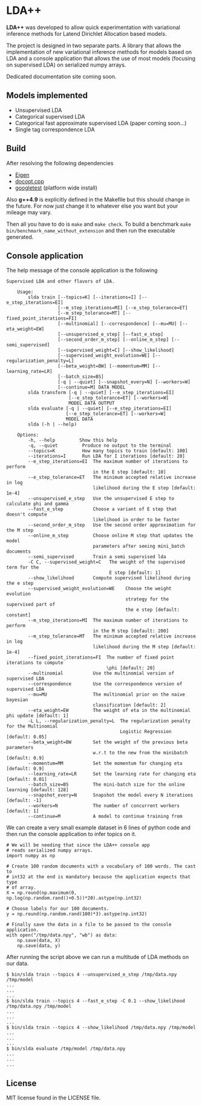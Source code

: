 LDA++
=====

**LDA++** was developed to allow quick experimentation with variational
inference methods for Latend Dirichlet Allocation based models.

The project is designed in two separate parts. A library that allows the
implementation of new variational inference methods for models based on LDA and
a console application that allows the use of most models (focusing on
supervised LDA) on serialized numpy arrays.

Dedicated documentation site coming soon.

Models implemented
------------------

* Unsupervised LDA
* Categorical supervised LDA
* Categorical fast approximate supervised LDA (paper coming soon...)
* Single tag correspondence LDA

Build
-----

After resolving the following dependencies

* [Eigen](http://eigen.tuxfamily.org/dox/)
* [docopt.cpp](https://github.com/docopt/docopt.cpp)
* [googletest](https://github.com/google/googletest) (platform wide install)

Also **g++4.9** is explicitly defined in the Makefile but this should change in
the future. For now just change it to whatever else you want but your mileage
may vary.

Then all you have to do is `make` and `make check`. To build a benchmark `make
bin/benchmark_name_without_extension` and then run the executable generated.

Console application
-------------------

The help message of the console application is the following

    Supervised LDA and other flavors of LDA.
    
        Usage:
            slda train [--topics=K] [--iterations=I] [--e_step_iterations=EI]
                       [--m_step_iterations=MI] [--e_step_tolerance=ET]
                       [--m_step_tolerance=MT] [--fixed_point_iterations=FI]
                       [--multinomial] [--correspondence] [--mu=MU] [--eta_weight=EW]
                       [--unsupervised_e_step] [--fast_e_step]
                       [--second_order_m_step] [--online_m_step] [--semi_supervised]
                       [--supervised_weight=C] [--show_likelihood]
                       [--supervised_weight_evolution=WE] [--regularization_penalty=L]
                       [--beta_weight=BW] [--momentum=MM] [--learning_rate=LR]
                       [--batch_size=BS]
                       [-q | --quiet] [--snapshot_every=N] [--workers=W]
                       [--continue=M] DATA MODEL
            slda transform [-q | --quiet] [--e_step_iterations=EI]
                           [--e_step_tolerance=ET] [--workers=W]
                           MODEL DATA OUTPUT
            slda evaluate [-q | --quiet] [--e_step_iterations=EI]
                          [--e_step_tolerance=ET] [--workers=W]
                          MODEL DATA
            slda (-h | --help)
    
        Options:
            -h, --help         Show this help
            -q, --quiet         Produce no output to the terminal
            --topics=K          How many topics to train [default: 100]
            --iterations=I      Run LDA for I iterations [default: 20]
            --e_step_iterations=EI  The maximum number of iterations to perform
                                    in the E step [default: 10]
            --e_step_tolerance=ET   The minimum accepted relative increase in log
                                    likelihood during the E step [default: 1e-4]
            --unsupervised_e_step   Use the unsupervised E step to calculate phi and gamma
            --fast_e_step           Choose a variant of E step that doesn't compute
                                    likelihood in order to be faster
            --second_order_m_step   Use the second order approximation for the M step
            --online_m_step         Choose online M step that updates the model
                                    parameters after seeing mini_batch documents
            --semi_supervised       Train a semi supervised lda
            -C C, --supervised_weight=C   The weight of the supervised term for the
                                          E step [default: 1]
            --show_likelihood       Compute supervised likelihood during the e step
            --supervised_weight_evolution=WE    Choose the weight evolution
                                                strategy for the supervised part of
                                                the e step [default: constant]
            --m_step_iterations=MI  The maximum number of iterations to perform
                                    in the M step [default: 200]
            --m_step_tolerance=MT   The minimum accepted relative increase in log
                                    likelihood during the M step [default: 1e-4]
            --fixed_point_iterations=FI  The number of fixed point iterations to compute
                                         \phi [default: 20]
            --multinomial           Use the multinomial version of supervised LDA
            --correspondence        Use the correspondence version of supervised LDA
            --mu=MU                 The multinomial prior on the naive bayesian
                                    classification [default: 2]
            --eta_weight=EW         The weight of eta in the multinomial phi update [default: 1]
            -L L, --regularization_penalty=L  The regularization penalty for the Multinomial
                                              Logistic Regression [default: 0.05]
            --beta_weight=BW        Set the weight of the previous beta parameters
                                    w.r.t to the new from the minibatch [default: 0.9]
            --momentum=MM           Set the momentum for changing eta [default: 0.9]
            --learning_rate=LR      Set the learning rate for changing eta [default: 0.01]
            --batch_size=BS         The mini-batch size for the online learning [default: 128]
            --snapshot_every=N      Snapshot the model every N iterations [default: -1]
            --workers=N             The number of concurrent workers [default: 1]
            --continue=M            A model to continue training from

We can create a very small example dataset in 6 lines of python code and then
run the console application to infer topics on it.

    # We will be needing that since the LDA++ console app
    # reads serialized numpy arrays.
    import numpy as np
    
    # Create 100 random documents with a vocabulary of 100 words. The cast to
    # int32 at the end is mandatory because the application expects that type
    # of array.
    X = np.round(np.maximum(0, np.log(np.random.rand()+0.5))*20).astype(np.int32)

    # Choose labels for our 100 documents.
    y = np.round(np.random.rand(100)*3).astype(np.int32)

    # Finally save the data in a file to be passed to the console application.
    with open("/tmp/data.npy", "wb") as data:
        np.save(data, X)
        np.save(data, y)

After running the script above we can run a multitude of LDA methods on our data.

    $ bin/slda train --topics 4 --unsupervised_e_step /tmp/data.npy /tmp/model
    ...
    ...
    ...
    $ bin/slda train --topics 4 --fast_e_step -C 0.1 --show_likelihood /tmp/data.npy /tmp/model
    ...
    ...
    ...
    $ bin/slda train --topics 4 --show_likelihood /tmp/data.npy /tmp/model
    ...
    ...
    ...
    $ bin/slda evaluate /tmp/model /tmp/data.npy
    ...
    ...
    ...


License
-------

MIT license found in the LICENSE file.

